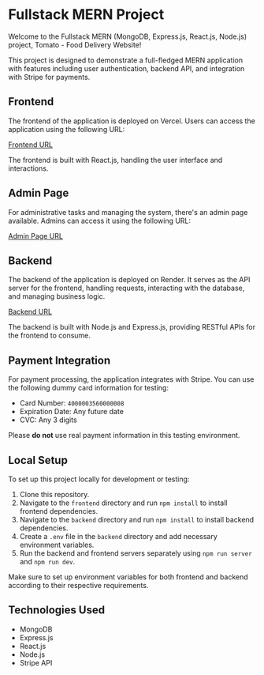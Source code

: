 # Fullstack MERN Project

Welcome to the Fullstack MERN (MongoDB, Express.js, React.js, Node.js) project, Tomato - Food Delivery Website!

This project is designed to demonstrate a full-fledged MERN application with features including user authentication, backend API, and integration with Stripe for payments.

## Frontend

The frontend of the application is deployed on Vercel. Users can access the application using the following URL:

[Frontend URL](https://delivery-weld-one.vercel.app/)

The frontend is built with React.js, handling the user interface and interactions.

## Admin Page

For administrative tasks and managing the system, there's an admin page available. Admins can access it using the following URL:

[Admin Page URL](https://delivery-4hat.vercel.app/)

## Backend

The backend of the application is deployed on Render. It serves as the API server for the frontend, handling requests, interacting with the database, and managing business logic.

[Backend URL](https://delivery-backend-m8j3.onrender.com)

The backend is built with Node.js and Express.js, providing RESTful APIs for the frontend to consume.

## Payment Integration

For payment processing, the application integrates with Stripe. You can use the following dummy card information for testing:

- Card Number: `4000003560000008`
- Expiration Date: Any future date
- CVC: Any 3 digits

Please **do not** use real payment information in this testing environment.

## Local Setup

To set up this project locally for development or testing:

1. Clone this repository.
2. Navigate to the `frontend` directory and run `npm install` to install frontend dependencies.
3. Navigate to the `backend` directory and run `npm install` to install backend dependencies.
4. Create a `.env` file in the `backend` directory and add necessary environment variables.
5. Run the backend and frontend servers separately using `npm run server` and `npm run dev`.

Make sure to set up environment variables for both frontend and backend according to their respective requirements.

## Technologies Used

- MongoDB
- Express.js
- React.js
- Node.js
- Stripe API
